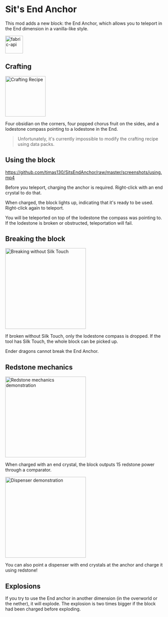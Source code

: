 # Sit's End Anchor

This mod adds a new block: the End Anchor, which allows you to teleport in the End dimension in a vanilla-like style.

<img alt="fabric-api" height="56" src="https://cdn.jsdelivr.net/npm/@intergrav/devins-badges@3/assets/cozy/requires/fabric-api_vector.svg">

## Crafting

<img alt="Crafting Recipe" height="128" src="https://github.com/timas130/SitsEndAnchor/raw/master/screenshots/crafting.png">

Four obsidian on the corners, four popped chorus fruit on the sides, and a lodestone compass pointing to a lodestone in the End.

> Unfortunately, it's currently impossible to modify the crafting recipe using data packs.

## Using the block

https://github.com/timas130/SitsEndAnchor/raw/master/screenshots/using.mp4

Before you teleport, charging the anchor is required. Right-click with an end crystal to do that.

When charged, the block lights up, indicating that it's ready to be used. Right-click again to teleport.

You will be teleported on top of the lodestone the compass was pointing to.
If the lodestone is broken or obstructed, teleportation will fail.

## Breaking the block

<img alt="Breaking without Silk Touch" height="256" src="https://github.com/timas130/SitsEndAnchor/raw/master/screenshots/breaking.png">

If broken without Silk Touch, only the lodestone compass is dropped.
If the tool has Silk Touch, the whole block can be picked up.

Ender dragons cannot break the End Anchor.

## Redstone mechanics

<img alt="Redstone mechanics demonstration" height="256" src="https://github.com/timas130/SitsEndAnchor/raw/master/screenshots/redstone.png">

When charged with an end crystal, the block outputs 15 redstone power through a comparator.

<img alt="Dispenser demonstration" height="256" src="https://github.com/timas130/SitsEndAnchor/raw/master/screenshots/dispenser.gif">

You can also point a dispenser with end crystals at the anchor and charge it using redstone!

## Explosions

If you try to use the End anchor in another dimension (in the overworld or the nether), it will explode.
The explosion is two times bigger if the block had been charged before exploding.
